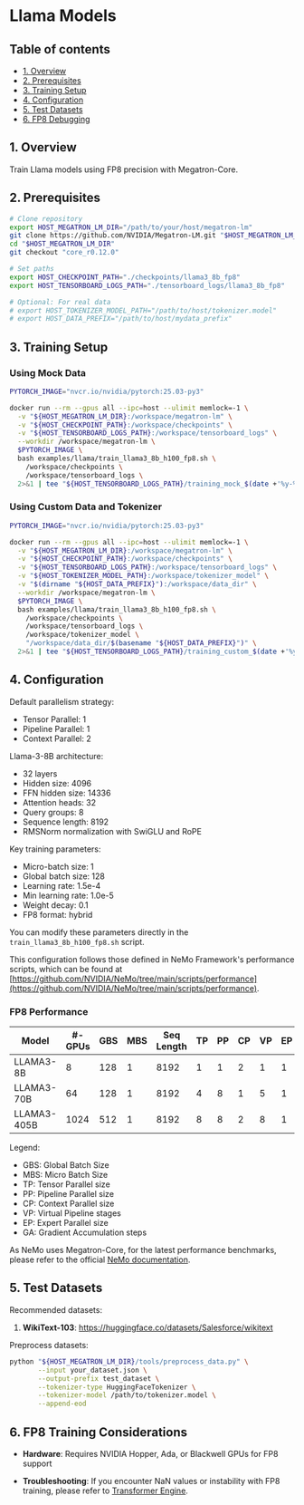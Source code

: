 # Llama Models

## Table of contents
- [1. Overview](#1-overview)
- [2. Prerequisites](#2-prerequisites)
- [3. Training Setup](#3-training-setup)
- [4. Configuration](#4-configuration)
- [5. Test Datasets](#5-test-datasets)
- [6. FP8 Debugging](#6-fp8-debugging)

## 1. Overview
<a id="overview" name="overview"></a>

Train Llama models using FP8 precision with Megatron-Core.

## 2. Prerequisites
<a id="prerequisites" name="prerequisites"></a>

```bash
# Clone repository
export HOST_MEGATRON_LM_DIR="/path/to/your/host/megatron-lm"
git clone https://github.com/NVIDIA/Megatron-LM.git "$HOST_MEGATRON_LM_DIR"
cd "$HOST_MEGATRON_LM_DIR"
git checkout "core_r0.12.0"

# Set paths
export HOST_CHECKPOINT_PATH="./checkpoints/llama3_8b_fp8"
export HOST_TENSORBOARD_LOGS_PATH="./tensorboard_logs/llama3_8b_fp8"

# Optional: For real data
# export HOST_TOKENIZER_MODEL_PATH="/path/to/host/tokenizer.model"
# export HOST_DATA_PREFIX="/path/to/host/mydata_prefix"
```

## 3. Training Setup
<a id="training-setup" name="training-setup"></a>

### Using Mock Data
```bash
PYTORCH_IMAGE="nvcr.io/nvidia/pytorch:25.03-py3"

docker run --rm --gpus all --ipc=host --ulimit memlock=-1 \
  -v "${HOST_MEGATRON_LM_DIR}:/workspace/megatron-lm" \
  -v "${HOST_CHECKPOINT_PATH}:/workspace/checkpoints" \
  -v "${HOST_TENSORBOARD_LOGS_PATH}:/workspace/tensorboard_logs" \
  --workdir /workspace/megatron-lm \
  $PYTORCH_IMAGE \
  bash examples/llama/train_llama3_8b_h100_fp8.sh \
    /workspace/checkpoints \
    /workspace/tensorboard_logs \
  2>&1 | tee "${HOST_TENSORBOARD_LOGS_PATH}/training_mock_$(date +'%y-%m-%d_%H-%M-%S').log"
```

### Using Custom Data and Tokenizer
```bash
PYTORCH_IMAGE="nvcr.io/nvidia/pytorch:25.03-py3"

docker run --rm --gpus all --ipc=host --ulimit memlock=-1 \
  -v "${HOST_MEGATRON_LM_DIR}:/workspace/megatron-lm" \
  -v "${HOST_CHECKPOINT_PATH}:/workspace/checkpoints" \
  -v "${HOST_TENSORBOARD_LOGS_PATH}:/workspace/tensorboard_logs" \
  -v "${HOST_TOKENIZER_MODEL_PATH}:/workspace/tokenizer_model" \
  -v "$(dirname "${HOST_DATA_PREFIX}"):/workspace/data_dir" \
  --workdir /workspace/megatron-lm \
  $PYTORCH_IMAGE \
  bash examples/llama/train_llama3_8b_h100_fp8.sh \
    /workspace/checkpoints \
    /workspace/tensorboard_logs \
    /workspace/tokenizer_model \
    "/workspace/data_dir/$(basename "${HOST_DATA_PREFIX}")" \
  2>&1 | tee "${HOST_TENSORBOARD_LOGS_PATH}/training_custom_$(date +'%y-%m-%d_%H-%M-%S').log"
```

## 4. Configuration
<a id="configuration" name="configuration"></a>

Default parallelism strategy:
- Tensor Parallel: 1
- Pipeline Parallel: 1
- Context Parallel: 2

Llama-3-8B architecture:
- 32 layers
- Hidden size: 4096
- FFN hidden size: 14336
- Attention heads: 32
- Query groups: 8
- Sequence length: 8192
- RMSNorm normalization with SwiGLU and RoPE

Key training parameters:
- Micro-batch size: 1
- Global batch size: 128
- Learning rate: 1.5e-4
- Min learning rate: 1.0e-5
- Weight decay: 0.1
- FP8 format: hybrid

You can modify these parameters directly in the `train_llama3_8b_h100_fp8.sh` script.

This configuration follows those defined in NeMo Framework's performance scripts, which can be found at [https://github.com/NVIDIA/NeMo/tree/main/scripts/performance](https://github.com/NVIDIA/NeMo/tree/main/scripts/performance). 

### FP8 Performance

| Model | #-GPUs | GBS | MBS | Seq Length | TP | PP | CP | VP | EP | GA | Tokens/sec/GPU | TFLOP/sec/GPU |
|-------|--------|-----|-----|------------|----|----|----|----|----|----|----------------|---------------|
| LLAMA3-8B | 8 | 128 | 1 | 8192 | 1 | 1 | 2 | 1 | 1 | 32 | 13812 | 800 |
| LLAMA3-70B | 64 | 128 | 1 | 8192 | 4 | 8 | 1 | 5 | 1 | 64 | 1621 | 780 |
| LLAMA3-405B | 1024 | 512 | 1 | 8192 | 8 | 8 | 2 | 8 | 1 | 64 | 315 | 834 |

Legend:
- GBS: Global Batch Size
- MBS: Micro Batch Size
- TP: Tensor Parallel size
- PP: Pipeline Parallel size
- CP: Context Parallel size
- VP: Virtual Pipeline stages
- EP: Expert Parallel size
- GA: Gradient Accumulation steps

As NeMo uses Megatron-Core, for the latest performance benchmarks, please refer to the official [NeMo documentation](https://docs.nvidia.com/nemo-framework/user-guide/latest/performance/performance_summary.html).

## 5. Test Datasets
<a id="test-datasets" name="test-datasets"></a>

Recommended datasets:
1. **WikiText-103**: https://huggingface.co/datasets/Salesforce/wikitext

Preprocess datasets:
```bash
python "${HOST_MEGATRON_LM_DIR}/tools/preprocess_data.py" \
       --input your_dataset.json \
       --output-prefix test_dataset \
       --tokenizer-type HuggingFaceTokenizer \
       --tokenizer-model /path/to/tokenizer.model \
       --append-eod
```

## 6. FP8 Training Considerations
<a id="fp8-training-considerations" name="fp8-training-considerations"></a>

- **Hardware**: Requires NVIDIA Hopper, Ada, or Blackwell GPUs for FP8 support
   
- **Troubleshooting**: If you encounter NaN values or instability with FP8 training, please refer to [Transformer Engine](https://github.com/NVIDIA/TransformerEngine).
